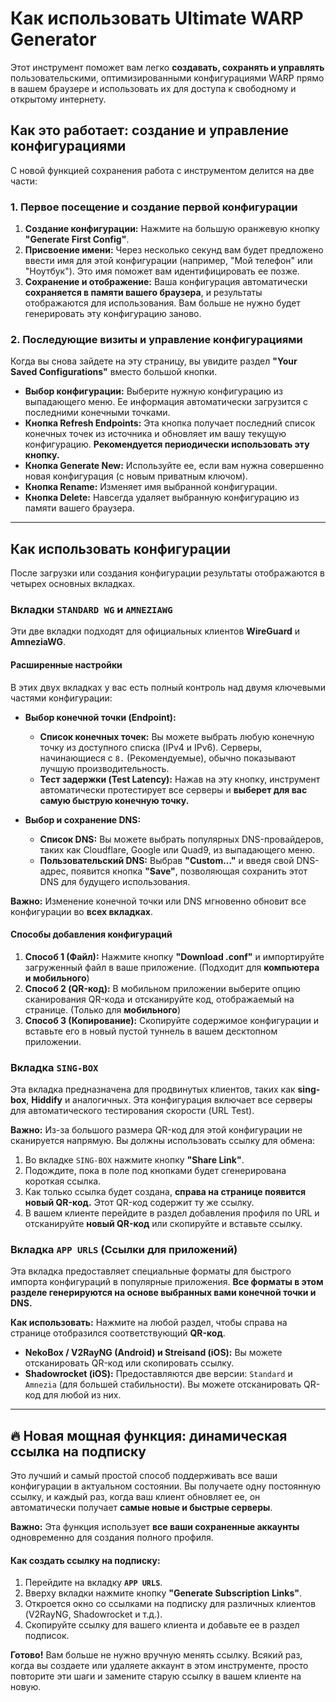 
# Как использовать Ultimate WARP Generator

Этот инструмент поможет вам легко **создавать, сохранять и управлять** пользовательскими, оптимизированными конфигурациями WARP прямо в вашем браузере и использовать их для доступа к свободному и открытому интернету.

## Как это работает: создание и управление конфигурациями

С новой функцией сохранения работа с инструментом делится на две части:

### 1. Первое посещение и создание первой конфигурации

1.  **Создание конфигурации:** Нажмите на большую оранжевую кнопку **"Generate First Config"**.
2.  **Присвоение имени:** Через несколько секунд вам будет предложено ввести имя для этой конфигурации (например, "Мой телефон" или "Ноутбук"). Это имя поможет вам идентифицировать ее позже.
3.  **Сохранение и отображение:** Ваша конфигурация автоматически **сохраняется в памяти вашего браузера**, и результаты отображаются для использования. Вам больше не нужно будет генерировать эту конфигурацию заново.

### 2. Последующие визиты и управление конфигурациями

Когда вы снова зайдете на эту страницу, вы увидите раздел **"Your Saved Configurations"** вместо большой кнопки.

*   **Выбор конфигурации:** Выберите нужную конфигурацию из выпадающего меню. Ее информация автоматически загрузится с последними конечными точками.
*   **Кнопка Refresh Endpoints:** Эта кнопка получает последний список конечных точек из источника и обновляет им вашу текущую конфигурацию. **Рекомендуется периодически использовать эту кнопку.**
*   **Кнопка Generate New:** Используйте ее, если вам нужна совершенно новая конфигурация (с новым приватным ключом).
*   **Кнопка Rename:** Изменяет имя выбранной конфигурации.
*   **Кнопка Delete:** Навсегда удаляет выбранную конфигурацию из памяти вашего браузера.

---

## Как использовать конфигурации

После загрузки или создания конфигурации результаты отображаются в четырех основных вкладках.

### Вкладки `STANDARD WG` и `AMNEZIAWG`

Эти две вкладки подходят для официальных клиентов **WireGuard** и **AmneziaWG**.

#### Расширенные настройки

В этих двух вкладках у вас есть полный контроль над двумя ключевыми частями конфигурации:

*   **Выбор конечной точки (Endpoint):**
    *   **Список конечных точек:** Вы можете выбрать любую конечную точку из доступного списка (IPv4 и IPv6). Серверы, начинающиеся с `8.` (Рекомендуемые), обычно показывают лучшую производительность.
    *   **Тест задержки (Test Latency):** Нажав на эту кнопку, инструмент автоматически протестирует все серверы и **выберет для вас самую быструю конечную точку.**

*   **Выбор и сохранение DNS:**
    *   **Список DNS:** Вы можете выбрать популярных DNS-провайдеров, таких как Cloudflare, Google или Quad9, из выпадающего меню.
    *   **Пользовательский DNS:** Выбрав **"Custom..."** и введя свой DNS-адрес, появится кнопка **"Save"**, позволяющая сохранить этот DNS для будущего использования.

**Важно:** Изменение конечной точки или DNS мгновенно обновит все конфигурации во **всех вкладках**.

#### Способы добавления конфигураций

1.  **Способ 1 (Файл):** Нажмите кнопку **"Download .conf"** и импортируйте загруженный файл в ваше приложение. (Подходит для **компьютера и мобильного**)
2.  **Способ 2 (QR-код):** В мобильном приложении выберите опцию сканирования QR-кода и отсканируйте код, отображаемый на странице. (Только для **мобильного**)
3.  **Способ 3 (Копирование):** Скопируйте содержимое конфигурации и вставьте его в новый пустой туннель в вашем десктопном приложении.

### Вкладка `SING-BOX`

Эта вкладка предназначена для продвинутых клиентов, таких как **sing-box**, **Hiddify** и аналогичных. Эта конфигурация включает все серверы для автоматического тестирования скорости (URL Test).

**Важно:** Из-за большого размера QR-код для этой конфигурации не сканируется напрямую. Вы должны использовать ссылку для обмена:

1.  Во вкладке `SING-BOX` нажмите кнопку **"Share Link"**.
2.  Подождите, пока в поле под кнопками будет сгенерирована короткая ссылка.
3.  Как только ссылка будет создана, **справа на странице появится новый QR-код.** Этот QR-код содержит ту же ссылку.
4.  В вашем клиенте перейдите в раздел добавления профиля по URL и отсканируйте **новый QR-код** или скопируйте и вставьте ссылку.

### Вкладка `APP URLS` (Ссылки для приложений)

Эта вкладка предоставляет специальные форматы для быстрого импорта конфигураций в популярные приложения. **Все форматы в этом разделе генерируются на основе выбранных вами конечной точки и DNS.**

**Как использовать:** Нажмите на любой раздел, чтобы справа на странице отобразился соответствующий **QR-код**.

*   **NekoBox / V2RayNG (Android) и Streisand (iOS):** Вы можете отсканировать QR-код или скопировать ссылку.
*   **Shadowrocket (iOS):** Предоставляются две версии: `Standard` и `Amnezia` (для большей стабильности). Вы можете отсканировать QR-код для любой из них.

---

## 🔥 Новая мощная функция: динамическая ссылка на подписку

Это лучший и самый простой способ поддерживать все ваши конфигурации в актуальном состоянии. Вы получаете одну постоянную ссылку, и каждый раз, когда ваш клиент обновляет ее, он автоматически получает **самые новые и быстрые серверы**.

**Важно:** Эта функция использует **все ваши сохраненные аккаунты** одновременно для создания полного профиля.

#### Как создать ссылку на подписку:

1.  Перейдите на вкладку **`APP URLS`**.
2.  Вверху вкладки нажмите кнопку **"Generate Subscription Links"**.
3.  Откроется окно со ссылками на подписку для различных клиентов (V2RayNG, Shadowrocket и т.д.).
4.  Скопируйте ссылку для вашего клиента и добавьте ее в раздел подписок.

**Готово!** Вам больше не нужно вручную менять ссылку. Всякий раз, когда вы создаете или удаляете аккаунт в этом инструменте, просто повторите эти шаги и замените старую ссылку в вашем клиенте на новую.
